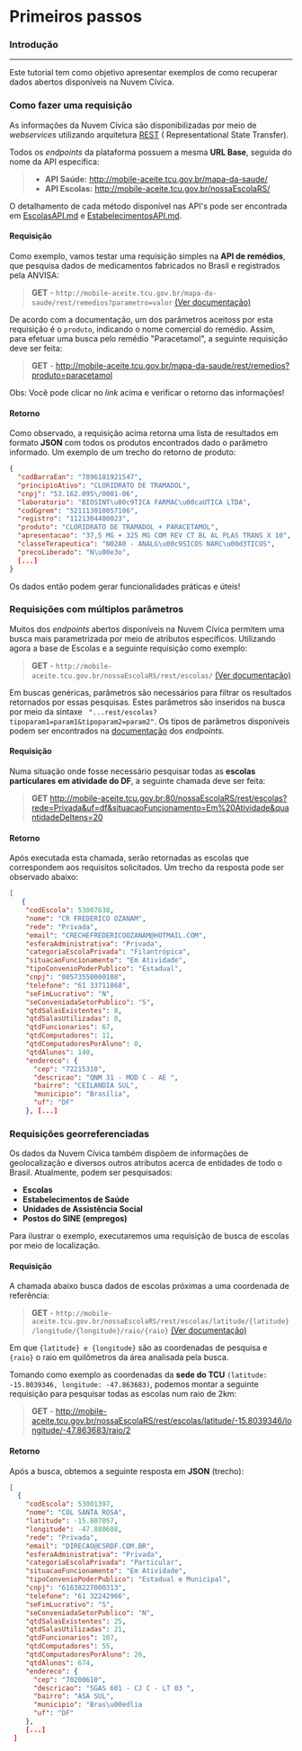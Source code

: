 Primeiros passos
===================

### Introdução
----------

Este tutorial tem como objetivo apresentar exemplos de como recuperar dados abertos disponíveis na Nuvem Cívica. 


### Como fazer uma requisição
As informações da Nuvem Cívica são disponibilizadas por meio de *webservices* utilizando arquitetura [REST] ( Representational State Transfer). 

Todos os *endpoints* da plataforma possuem a mesma **URL Base**, seguida do nome da API específica:

>  - **API Saúde:** http://mobile-aceite.tcu.gov.br/mapa-da-saude/
>  - **API Escolas:** http://mobile-aceite.tcu.gov.br/nossaEscolaRS/

O detalhamento de cada método disponível nas API's pode ser encontrada em [EscolasAPI.md] e [EstabelecimentosAPI.md].

#### Requisição
Como exemplo, vamos testar uma requisição simples na **API de remédios**, que pesquisa dados de medicamentos fabricados no Brasil e registrados pela ANVISA:

 > **GET**  -  `http://mobile-aceite.tcu.gov.br/mapa-da-saude/rest/remedios?parametro=valor`
 > [(Ver documentação)](https://github.com/AppCivicoPlataforma/AppCivico/blob/master/EstabelecimentosAPI.md#rem%C3%A9dios-1)

De acordo com a documentação, um dos parâmetros aceitoss por esta requisição é o `produto`, indicando o nome comercial do remédio. Assim, para efetuar uma busca pelo remédio "Paracetamol", a seguinte requisição deve ser feita:

> **GET** - http://mobile-aceite.tcu.gov.br/mapa-da-saude/rest/remedios?produto=paracetamol

Obs: Você pode clicar no *link* acima e verificar o retorno das informações!
#### Retorno
Como observado, a requisição acima retorna uma lista de resultados em formato **JSON** com todos os produtos encontrados dado o parâmetro informado. Um exemplo de um trecho do retorno de produto:

```json
{
  "codBarraEan": "7896181921547",
  "principioAtivo": "CLORIDRATO DE TRAMADOL",
  "cnpj": "53.162.095\/0001-06",
  "laboratorio": "BIOSINT\u00c9TICA FARMAC\u00caUTICA LTDA",
  "codGgrem": "521113010057106",
  "registro": "1121304480023",
  "produto": "CLORIDRATO DE TRAMADOL + PARACETAMOL",
  "apresentacao": "37,5 MG + 325 MG COM REV CT BL AL PLAS TRANS X 10",
  "classeTerapeutica": "N02A0 - ANALG\u00c9SICOS NARC\u00d3TICOS",
  "precoLiberado": "N\u00e3o",
  [...]
}
```

Os dados então podem gerar funcionalidades práticas e úteis!

### Requisições com múltiplos parâmetros

Muitos dos *endpoints* abertos disponíveis na Nuvem Cívica permitem uma busca mais parametrizada por meio de atributos específicos. Utilizando agora a base de Escolas e a seguinte requisição como exemplo:

 > **GET** - `http://mobile-aceite.tcu.gov.br/nossaEscolaRS/rest/escolas/`
 > [(Ver documentação)](https://github.com/AppCivicoPlataforma/AppCivico/blob/master/EscolasAPI.md#buscar-escolas)

Em buscas genéricas, parâmetros são necessários para filtrar os resultados retornados por essas pesquisas. Estes parâmetros são inseridos na busca por meio da sintaxe ` "...rest/escolas?tipoparam1=param1&tipoparam2=param2"`. Os tipos de parâmetros disponíveis podem ser encontrados na [documentação](https://github.com/AppCivicoPlataforma/AppCivico/blob/master/EscolasAPI.md) dos *endpoints.*

#### Requisição
Numa situação onde fosse necessário pesquisar todas as **escolas** **particulares** **em atividade do DF**, a seguinte chamada deve ser feita:

> **GET** http://mobile-aceite.tcu.gov.br:80/nossaEscolaRS/rest/escolas?rede=Privada&uf=df&situacaoFuncionamento=Em%20Atividade&quantidadeDeItens=20

#### Retorno 

Após executada esta chamada, serão retornadas as escolas que correspondem aos requisitos solicitados. Um trecho da resposta pode ser observado abaixo:
```json
[ 
   {
    "codEscola": 53007638,
    "nome": "CR FREDERICO OZANAM",
    "rede": "Privada",
    "email": "CRECHEFREDERICOOZANAM@HOTMAIL.COM",
    "esferaAdministrativa": "Privada",
    "categoriaEscolaPrivada": "Filantrópica",
    "situacaoFuncionamento": "Em Atividade",
    "tipoConvenioPoderPublico": "Estadual",
    "cnpj": "00573550000108",
    "telefone": "61 33711868",
    "seFimLucrativo": "N",
    "seConveniadaSetorPublico": "S",
    "qtdSalasExistentes": 8,
    "qtdSalasUtilizadas": 8,
    "qtdFuncionarios": 67,
    "qtdComputadores": 11,
    "qtdComputadoresPorAluno": 0,
    "qtdAlunos": 140,
    "endereco": {
      "cep": "72215310",
      "descricao": "QNM 31 - MOD C - AE ",
      "bairro": "CEILANDIA SUL",
      "municipio": "Brasília",
      "uf": "DF"
    }, [...]
```

### Requisições georreferenciadas

Os dados da Nuvem Cívica também dispõem de informações de geolocalização e diversos outros atributos acerca de entidades de todo o Brasil. Atualmente, podem ser pesquisados:

 - **Escolas**
 - **Estabelecimentos de Saúde**
 - **Unidades de Assistência Social**
 - **Postos do SINE (empregos)**

Para ilustrar o exemplo, executaremos uma requisição de busca de escolas por meio de localização.
#### Requisição

A chamada abaixo busca dados de escolas próximas a uma coordenada de referência:
 > **GET** - `http://mobile-aceite.tcu.gov.br/nossaEscolaRS/rest/escolas/latitude/{latitude}/longitude/{longitude}/raio/{raio}`
 > [(Ver documentação)](https://github.com/AppCivicoPlataforma/AppCivico/blob/master/EscolasAPI.md#escolas-georreferenciadas)

Em que `{latitude} e {longitude}` são as coordenadas de pesquisa e `{raio}` o raio em quilômetros da área analisada pela busca.

Tomando como exemplo as coordenadas da **sede do TCU** `(latitude: -15.8039346, longitude: -47.863683)`, podemos montar a seguinte requisição para pesquisar todas as escolas num raio de 2km:

 > **GET** - http://mobile-aceite.tcu.gov.br/nossaEscolaRS/rest/escolas/latitude/-15.8039346/longitude/-47.863683/raio/2

#### Retorno

Após a busca, obtemos a seguinte resposta em **JSON** (trecho):
```json
[ 
  {
    "codEscola": 53001397,
    "nome": "COL SANTA ROSA",
    "latitude": -15.807057,
    "longitude": -47.880608,
    "rede": "Privada",
    "email": "DIRECAO@CSRDF.COM.BR",
    "esferaAdministrativa": "Privada",
    "categoriaEscolaPrivada": "Particular",
    "situacaoFuncionamento": "Em Atividade",
    "tipoConvenioPoderPublico": "Estadual e Municipal",
    "cnpj": "61638227000313",
    "telefone": "61 32242966",
    "seFimLucrativo": "S",
    "seConveniadaSetorPublico": "N",
    "qtdSalasExistentes": 25,
    "qtdSalasUtilizadas": 21,
    "qtdFuncionarios": 107,
    "qtdComputadores": 55,
    "qtdComputadoresPorAluno": 26,
    "qtdAlunos": 674,
    "endereco": {
      "cep": "70200610",
      "descricao": "SGAS 601 - CJ C - LT 03 ",
      "bairro": "ASA SUL",
      "municipio": "Bras\u00edlia                                          ",
      "uf": "DF"
    },
    [...]
 ]
```

[http://mobile-aceite.tcu.gov.br/mapa-da-saude/rest/remedios]:http://mobile-aceite.tcu.gov.br/mapa-da-saude/rest/remedios
[documentação]:https://github.com/AppCivicoPlataforma/AppCivico/blob/master/EstabelecimentosAPI.md#remédios-1
[EscolasAPI.md]:https://github.com/AppCivicoPlataforma/AppCivico/blob/master/EscolasAPI.md
[EstabelecimentosAPI.md]:https://github.com/AppCivicoPlataforma/AppCivico/blob/master/EstabelecimentosAPI.md
[REST]:https://www.infoq.com/br/articles/rest-introduction
